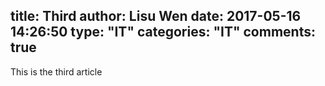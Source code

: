 title: Third
author: Lisu Wen
date: 2017-05-16 14:26:50
type: "IT"
categories: "IT"
comments: true
---
This is the third article
